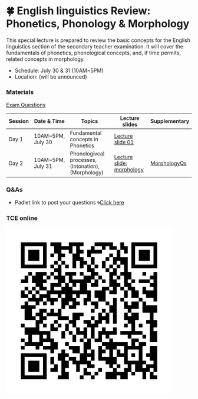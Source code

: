 # 🍀 English linguistics Review: Phonetics, Phonology & Morphology

This special lecture is prepared to review the basic concepts for the English linguistics section of the secondary teacher examination. It will cover the fundamentals of phonetics, phonological concepts, and, if time permits, related concepts in morphology.

+ Schedule: July 30 & 31 (10AM~5PM)
+ Location: (will be announced)
  
### Materials

[Exam Questions](https://mrkim21.github.io/appfolder/TCE.html)

|Session|Date & Time|Topics|Lecture slides|Supplementary|
|--|--|--|--|--|
|Day 1|10AM~5PM,<br>July 30|Fundamental concepts in Phonetics|[Lecture slide 01](https://github.com/MK316/workshops/blob/main/Hufs2024TCE/data/01-Hufs0730-Phonology.pdf)||
|Day 2|10AM~5PM,<br>July 31|Phonologivcal processes, (Intonation), (Morphology)|[Lecture slide: morphology](https://github.com/MK316/workshops/blob/main/Hufs2024TCE/data/02-Hufs0730-Morphology.pdf)|[MorphologyQs](https://github.com/MK316/workshops/blob/main/Hufs2024TCE/data/03-Morphology_Examquestions.pdf)|

### Q&As

+ Padlet link to post your questions 🌀[Click here](https://padlet.com/mirankim316/hufs0730)

### TCE online


![QR](https://github.com/MK316/workshops/blob/main/Hufs2024TCE/data/TCElink.png)
